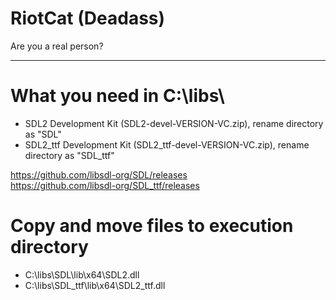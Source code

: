 # RiotCat (Deadass)
Are you a real person?

---

# What you need in C:\libs\
- SDL2 Development Kit (SDL2-devel-VERSION-VC.zip), rename directory as "SDL"
- SDL2_ttf Development Kit (SDL2_ttf-devel-VERSION-VC.zip), rename directory as "SDL_ttf"

https://github.com/libsdl-org/SDL/releases \
https://github.com/libsdl-org/SDL_ttf/releases 
# Copy and move files to execution directory
- C:\libs\SDL\lib\x64\SDL2.dll
- C:\libs\SDL_ttf\lib\x64\SDL2_ttf.dll
